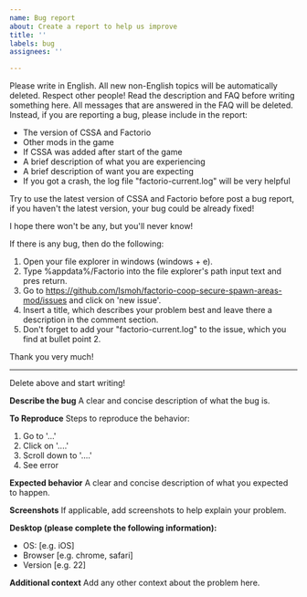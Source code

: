 ```yaml
---
name: Bug report
about: Create a report to help us improve
title: ''
labels: bug
assignees: ''

---
```


Please write in English. All new non-English topics will be automatically deleted. Respect other people!
Read the description and FAQ before writing something here.
All messages that are answered in the FAQ will be deleted.
Instead, if you are reporting a bug, please include in the report:
- The version of CSSA and Factorio
- Other mods in the game
- If CSSA was added after start of the game
- A brief description of what you are experiencing
- A brief description of want you are expecting
- If you got a crash, the log file "factorio-current.log" will be very helpful

Try to use the latest version of CSSA and Factorio before post a bug report, if you haven't the latest version, your bug could be already fixed!

I hope there won't be any, but you'll never know!

If there is any bug, then do the following:
1. Open your file explorer in windows (windows + e).
2. Type %appdata%/Factorio into the file explorer's path input text and pres return.
3. Go to https://github.com/Ismoh/factorio-coop-secure-spawn-areas-mod/issues and click on 'new issue'.
4. Insert a title, which describes your problem best and leave there a description in the comment section.
5. Don't forget to add your "factorio-current.log" to the issue, which you find at bullet point 2.

Thank you very much!

------------------
Delete above and start writing!

**Describe the bug**
A clear and concise description of what the bug is.

**To Reproduce**
Steps to reproduce the behavior:
1. Go to '...'
2. Click on '....'
3. Scroll down to '....'
4. See error

**Expected behavior**
A clear and concise description of what you expected to happen.

**Screenshots**
If applicable, add screenshots to help explain your problem.

**Desktop (please complete the following information):**
 - OS: [e.g. iOS]
 - Browser [e.g. chrome, safari]
 - Version [e.g. 22]

**Additional context**
Add any other context about the problem here.
